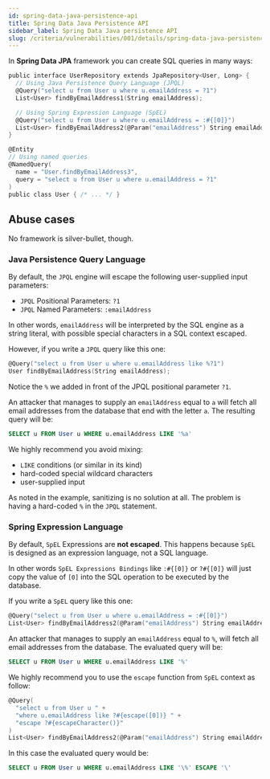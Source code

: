 ```yaml
---
id: spring-data-java-persistence-api
title: Spring Data Java Persistence API
sidebar_label: Spring Data Java persistence API
slug: /criteria/vulnerabilities/001/details/spring-data-java-persistence-api
---
```


In **Spring Data JPA** framework
you can create SQL queries in many ways:

```c {3,7,15}
public interface UserRepository extends JpaRepository<User, Long> {
  // Using Java Persistence Query Language (JPQL)
  @Query("select u from User u where u.emailAddress = ?1")
  List<User> findByEmailAddress1(String emailAddress);

  // Using Spring Expression Language (SpEL)
  @Query("select u from User u where u.emailAddress = :#{[0]}")
  List<User> findByEmailAddress2(@Param("emailAddress") String emailAddress);
}

@Entity
// Using named queries
@NamedQuery(
  name = "User.findByEmailAddress3",
  query = "select u from User u where u.emailAddress = ?1"
)
public class User { /* ... */ }
```

## Abuse cases

No framework is silver-bullet, though.

### Java Persistence Query Language

By default,
the `JPQL` engine will escape
the following user-supplied input parameters:
- `JPQL` Positional Parameters: `?1`
- `JPQL` Named Parameters: `:emailAddress`

In other words,
`emailAddress` will be interpreted
by the SQL engine as a string literal,
with possible special characters
in a SQL context escaped.

However,
if you write a `JPQL` query like this one:

```c {1}
@Query("select u from User u where u.emailAddress like %?1")
User findByEmailAddress(String emailAddress);
```

Notice the `%` we added
in front of the JPQL positional parameter `?1`.

An attacker that manages to supply
an `emailAddress` equal to `a`
will fetch all email addresses from the database
that end with the letter `a`.
The resulting query will be:

```sql
SELECT u FROM User u WHERE u.emailAddress LIKE '%a'
```

We highly recommend you avoid mixing:
- `LIKE` conditions (or similar in its kind)
- hard-coded special wildcard characters
- user-supplied input

As noted in the example,
sanitizing is no solution at all.
The problem is having a hard-coded `%` in the `JPQL` statement.

### Spring Expression Language

By default,
`SpEL` Expressions are **not escaped**.
This happens because `SpEL` is designed
as an expression language,
not a SQL language.

In other words `SpEL Expressions Bindings`
like `:#{[0]}` or `?#{[0]}`
will just copy the value of `[0]`
into the SQL operation
to be executed by the database.

If you write a `SpEL` query like this one:

```c
@Query("select u from User u where u.emailAddress = :#{[0]}")
List<User> findByEmailAddress2(@Param("emailAddress") String emailAddress);
```

An attacker that manages to supply an `emailAddress` equal to `%`,
will fetch all email addresses from the database.
The evaluated query will be:

```sql
SELECT u FROM User u WHERE u.emailAddress LIKE '%'
```

We highly recommend you to use the `escape` function
from `SpEL` context as follow:

```c {3-4}
@Query(
  "select u from User u " +
  "where u.emailAddress like ?#{escape([0])} " +
  "escape ?#{escapeCharacter()}"
)
List<User> findByEmailAddress2(@Param("emailAddress") String emailAddress);
```

In this case the evaluated query would be:

```sql
SELECT u FROM User u WHERE u.emailAddress LIKE '\%' ESCAPE '\'
```
